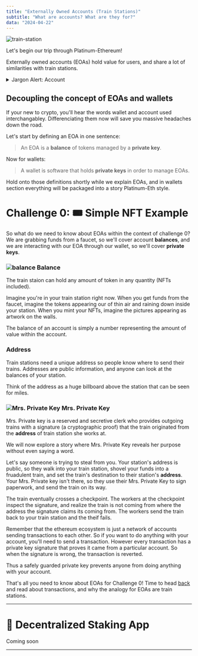 ```yaml
---
title: "Externally Owned Accounts (Train Stations)"
subtitle: "What are accounts? What are they for?"
data: "2024-04-22"
---
```


![train-station](/images/train-station.svg)

Let's begin our trip through Platinum-Ethereum!

Externally owned accounts (EOAs) hold value for users, and share a lot of similarities
with train stations.

<details>
  <summary>Jargon Alert: Account</summary>

---

> Damn, I gave my private key to my brand new friend and now all my HarryPotterObamaSonic10Inu tokens in my **account** are gone!

**Q:** What **account** is this person referring to?

**A:** They are referring to their externally owned account (EOA).

Technically, there are two kinds of accounts: EOAs and smart contracts. However people use the term
**accounts** to refer to EOAs because its shorter, less technical, and more understood.

---

</details>

## Decoupling the concept of EOAs and wallets

If your new to crypto, you'll hear the words wallet and account used interchangabley. Differenciating
them now will save you massive headaches down the road.

Let's start by defining an EOA in one sentence:

> An EOA is a **balance** of tokens managed by a **private key**.

Now for wallets:

> A wallet is software that holds **private keys** in order to manage EOAs.

Hold onto those definitions shortly while we explain EOAs, and in wallets section everything will
be packaged into a story Platinum-Eth style.

# Challenge 0: 🎟 Simple NFT Example

So what do we need to know about EOAs within the context of challenge 0? We are grabbing funds from
a faucet, so we'll cover account **balances**, and we are interacting with our EOA through our wallet,
so we'll cover **private keys**.

### ![balance](/images/balance.svg) Balance

The train staion can hold any amount of token in any quantity (NFTs included).

Imagine you're in your train station right now. When you get funds from the faucet, imagine the
tokens appearing our of thin air and raining down inside your station. When you mint your NFTs,
imagine the pictures appearing as artwork on the walls.

The balance of an account is simply a number representing the amount of value within the account.

### Address

Train stations need a unique address so people know where to send their trains. Addresses are
public information, and anyone can look at the balances of your station.

Think of the address as a huge billboard above the station that can be seen for miles.

### ![Mrs. Private Key](/images/mrsPrivateKey.svg) Mrs. Private Key

Mrs. Private key is a reserved and secretive clerk who provides outgoing trains with a signature
(a cryptographic proof) that the train originated from the **address** of train station she works at.

We will now explore a story where Mrs. Private Key reveals her purpose without even saying a word.

Let's say someone is trying to steal from you. Your station's address is public, so they walk into your
train station, shovel your funds into a fruadulent train, and set the train's destination to their
station's **address**. Your Mrs. Private key isn't there, so they use their Mrs. Private Key to sign
paperwork, and send the train on its way.

The train eventually crosses a checkpoint. The workers at the checkpoint inspect the signature, and realize the
train is not coming from where the address the signature claims its coming from. The workers send the train back
to your train station and the theif fails.

Remember that the ethereum ecosystem is just a network of accounts sending transactions to each other.
So if you want to do anything with your account, you'll need to send a transaction. However every
transaction has a private key signature that proves it came from a particular account. So when the
signature is wrong, the transaction is reverted.

Thus a safely guarded private key prevents anyone from doing anything with your account.

That's all you need to know about EOAs for Challenge 0! Time to head [back](/posts/2simpleNFT) and read about transactions,
and why the analogy for EOAs are train stations.

<!-- <details>
  <summary>Bonus: Ms. Public Key</summary>

---

### ![Ms. Public Key](/images/msPublicKey.svg) Ms. Public Key
Info about public keys such as how they are made.


---

</details> -->

---

# 🥩 Decentralized Staking App

Coming soon

---

